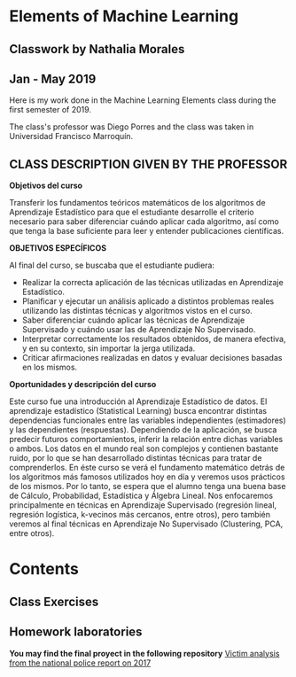 # Elements of Machine Learning
## Classwork by Nathalia Morales
## Jan - May 2019 

Here is my work done in the Machine Learning Elements class during the first semester of 2019. 


The class's professor was Diego Porres and the class was taken in Universidad Francisco Marroquín.

## CLASS DESCRIPTION GIVEN BY THE PROFESSOR

**Objetivos del curso**

Transferir los fundamentos teóricos matemáticos de los algoritmos de Aprendizaje Estadístico para que el estudiante desarrolle el criterio necesario para saber diferenciar cuándo aplicar cada algoritmo, así como que tenga la base suficiente para leer y entender publicaciones científicas.


**OBJETIVOS ESPECÍFICOS**

Al final del curso, se buscaba que el estudiante pudiera:
* Realizar la correcta aplicación de las técnicas utilizadas en Aprendizaje Estadístico.
* Planificar y ejecutar un análisis aplicado a distintos problemas reales utilizando las distintas técnicas y algoritmos vistos en el curso.
* Saber diferenciar cuándo aplicar las técnicas de Aprendizaje Supervisado y cuándo usar las de Aprendizaje No Supervisado.
* Interpretar correctamente los resultados obtenidos, de manera efectiva, y en su contexto, sin importar la jerga utilizada.
* Criticar afirmaciones realizadas en datos y evaluar decisiones basadas en los mismos.


**Oportunidades y descripción del curso**

Este curso fue una introducción al Aprendizaje Estadístico de datos. El aprendizaje estadístico (Statistical Learning) busca encontrar distintas dependencias funcionales entre las variables independientes (estimadores) y las dependientes (respuestas). Dependiendo de la aplicación, se busca predecir futuros comportamientos, inferir la relación entre dichas variables o ambos. Los datos en el mundo real son complejos y contienen bastante ruido, por lo que se han desarrollado distintas técnicas para tratar de comprenderlos. En éste curso se verá el fundamento matemático detrás de los algoritmos más famosos utilizados hoy en día y veremos usos prácticos de los mismos. Por lo tanto, se espera que el alumno tenga una buena base de Cálculo, Probabilidad, Estadística y Álgebra Lineal. Nos enfocaremos principalmente en técnicas en Aprendizaje Supervisado (regresión lineal, regresión logística, k-vecinos más cercanos, entre otros), pero también veremos al final técnicas en Aprendizaje No Supervisado (Clustering, PCA, entre otros).


# Contents

## Class Exercises

## Homework laboratories

**You may find the final proyect in the following repository**
[Victim analysis from the national police report on 2017](https://github.com/nathsmo/Victimas_PNC_2017)

